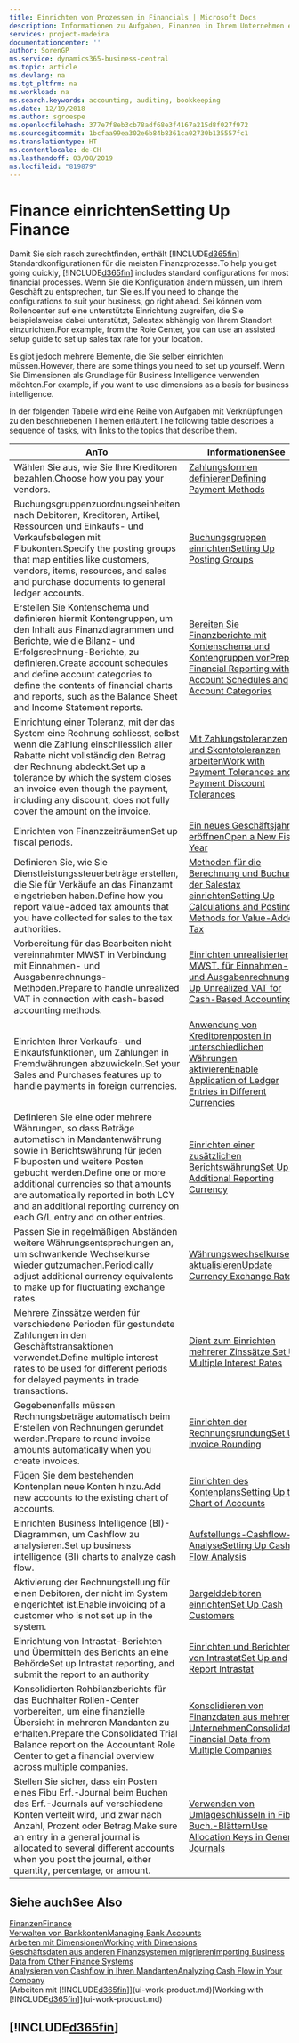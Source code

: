 ```yaml
---
title: Einrichten von Prozessen in Financials | Microsoft Docs
description: Informationen zu Aufgaben, Finanzen in Ihrem Unternehmen einzurichten, um Ihrer Buchhaltung, oder Buchhaltungsanforderungen Prüfungen zu entsprechen.
services: project-madeira
documentationcenter: ''
author: SorenGP
ms.service: dynamics365-business-central
ms.topic: article
ms.devlang: na
ms.tgt_pltfrm: na
ms.workload: na
ms.search.keywords: accounting, auditing, bookkeeping
ms.date: 12/19/2018
ms.author: sgroespe
ms.openlocfilehash: 377e7f8eb3cb78adf68e3f4167a215d8f027f972
ms.sourcegitcommit: 1bcfaa99ea302e6b84b8361ca02730b135557fc1
ms.translationtype: HT
ms.contentlocale: de-CH
ms.lasthandoff: 03/08/2019
ms.locfileid: "819879"
---
```

# <a name="setting-up-finance"></a><span data-ttu-id="26405-103">Finance einrichten</span><span class="sxs-lookup"><span data-stu-id="26405-103">Setting Up Finance</span></span>
<span data-ttu-id="26405-104">Damit Sie sich rasch zurechtfinden, enthält [!INCLUDE[d365fin](includes/d365fin_md.md)]  Standardkonfigurationen für die meisten Finanzprozesse.</span><span class="sxs-lookup"><span data-stu-id="26405-104">To help you get going quickly, [!INCLUDE[d365fin](includes/d365fin_md.md)] includes standard configurations for most financial processes.</span></span> <span data-ttu-id="26405-105">Wenn Sie die Konfiguration ändern müssen, um Ihrem Geschäft zu entsprechen, tun Sie es.</span><span class="sxs-lookup"><span data-stu-id="26405-105">If you need to change the configurations to suit your business, go right ahead.</span></span> <span data-ttu-id="26405-106">Sei können vom Rollencenter auf eine unterstützte Einrichtung zugreifen, die Sie beispielsweise dabei unterstützt, Salestax abhängig von Ihrem Standort einzurichten.</span><span class="sxs-lookup"><span data-stu-id="26405-106">For example, from the Role Center, you can use an assisted setup guide to set up sales tax rate for your location.</span></span>  

<span data-ttu-id="26405-107">Es gibt jedoch mehrere Elemente, die Sie selber einrichten müssen.</span><span class="sxs-lookup"><span data-stu-id="26405-107">However, there are some things you need to set up yourself.</span></span> <span data-ttu-id="26405-108">Wenn Sie Dimensionen als Grundlage für Business Intelligence verwenden möchten.</span><span class="sxs-lookup"><span data-stu-id="26405-108">For example, if you want to use dimensions as a basis for business intelligence.</span></span>  

<span data-ttu-id="26405-109">In der folgenden Tabelle wird eine Reihe von Aufgaben mit Verknüpfungen zu den beschriebenen Themen erläutert.</span><span class="sxs-lookup"><span data-stu-id="26405-109">The following table describes a sequence of tasks, with links to the topics that describe them.</span></span>

| <span data-ttu-id="26405-110">An</span><span class="sxs-lookup"><span data-stu-id="26405-110">To</span></span> | <span data-ttu-id="26405-111">Informationen</span><span class="sxs-lookup"><span data-stu-id="26405-111">See</span></span> |
| --- | --- |
| <span data-ttu-id="26405-112">Wählen Sie aus, wie Sie Ihre Kreditoren bezahlen.</span><span class="sxs-lookup"><span data-stu-id="26405-112">Choose how you pay your vendors.</span></span> |[<span data-ttu-id="26405-113">Zahlungsformen definieren</span><span class="sxs-lookup"><span data-stu-id="26405-113">Defining Payment Methods</span></span>](finance-payment-methods.md) |
| <span data-ttu-id="26405-114">Buchungsgruppenzuordnungseinheiten nach Debitoren, Kreditoren, Artikel, Ressourcen und Einkaufs- und Verkaufsbelegen mit Fibukonten.</span><span class="sxs-lookup"><span data-stu-id="26405-114">Specify the posting groups that map entities like customers, vendors, items, resources, and sales and purchase documents to general ledger accounts.</span></span> |[<span data-ttu-id="26405-115">Buchungsgruppen einrichten</span><span class="sxs-lookup"><span data-stu-id="26405-115">Setting Up Posting Groups</span></span>](finance-posting-groups.md)|
|<span data-ttu-id="26405-116">Erstellen Sie Kontenschema und definieren hiermit Kontengruppen, um den Inhalt aus Finanzdiagrammen und Berichte, wie die Bilanz- und Erfolgsrechnung-Berichte, zu definieren.</span><span class="sxs-lookup"><span data-stu-id="26405-116">Create account schedules and define account categories to define the contents of financial charts and reports, such as the Balance Sheet and Income Statement reports.</span></span>|[<span data-ttu-id="26405-117">Bereiten Sie Finanzberichte mit Kontenschema und Kontengruppen vor</span><span class="sxs-lookup"><span data-stu-id="26405-117">Prepare Financial Reporting with Account Schedules and Account Categories</span></span>](bi-how-work-account-schedule.md)|
|<span data-ttu-id="26405-118">Einrichtung einer Toleranz, mit der das System eine Rechnung schliesst, selbst wenn die Zahlung einschliesslich aller Rabatte nicht vollständig den Betrag der Rechnung abdeckt.</span><span class="sxs-lookup"><span data-stu-id="26405-118">Set up a tolerance by which the system closes an invoice even though the payment, including any discount, does not fully cover the amount on the invoice.</span></span>|[<span data-ttu-id="26405-119">Mit Zahlungstoleranzen und Skontotoleranzen arbeiten</span><span class="sxs-lookup"><span data-stu-id="26405-119">Work with Payment Tolerances and Payment Discount Tolerances</span></span>](finance-payment-tolerance-and-payment-discount-tolerance.md)|
| <span data-ttu-id="26405-120">Einrichten von Finanzzeiträumen</span><span class="sxs-lookup"><span data-stu-id="26405-120">Set up fiscal periods.</span></span> |[<span data-ttu-id="26405-121">Ein neues Geschäftsjahres eröffnen</span><span class="sxs-lookup"><span data-stu-id="26405-121">Open a New Fiscal Year</span></span>](finance-how-open-new-fiscal-year.md) |
| <span data-ttu-id="26405-122">Definieren Sie, wie Sie Dienstleistungssteuerbeträge erstellen, die Sie für Verkäufe an das Finanzamt eingetrieben haben.</span><span class="sxs-lookup"><span data-stu-id="26405-122">Define how you report value-added tax amounts that you have collected for sales to the tax authorities.</span></span> |[<span data-ttu-id="26405-123">Methoden für die Berechnung und Buchung der Salestax einrichten</span><span class="sxs-lookup"><span data-stu-id="26405-123">Setting Up Calculations and Posting Methods for Value-Added Tax</span></span>](finance-setup-vat.md)|
|<span data-ttu-id="26405-124">Vorbereitung für das Bearbeiten nicht vereinnahmter MWST in Verbindung mit Einnahmen- und Ausgabenrechnungs-Methoden.</span><span class="sxs-lookup"><span data-stu-id="26405-124">Prepare to handle unrealized VAT in connection with cash-based accounting methods.</span></span>|[<span data-ttu-id="26405-125">Einrichten unrealisierter MWST. für Einnahmen- und Ausgabenrechnung</span><span class="sxs-lookup"><span data-stu-id="26405-125">Set Up Unrealized VAT for Cash-Based Accounting</span></span>](finance-setup-unrealized-vat.md)|
| <span data-ttu-id="26405-126">Einrichten Ihrer Verkaufs- und Einkaufsfunktionen, um Zahlungen in Fremdwährungen abzuwickeln.</span><span class="sxs-lookup"><span data-stu-id="26405-126">Set your Sales and Purchases features up to handle payments in foreign currencies.</span></span>|[<span data-ttu-id="26405-127">Anwendung von Kreditorenposten in unterschiedlichen Währungen aktivieren</span><span class="sxs-lookup"><span data-stu-id="26405-127">Enable Application of Ledger Entries in Different Currencies</span></span>](finance-how-enable-application-ledger-entries-different-currencies.md)
|<span data-ttu-id="26405-128">Definieren Sie eine oder mehrere Währungen, so dass Beträge automatisch in Mandantenwährung sowie in Berichtswährung für jeden Fibuposten und weitere Posten gebucht werden.</span><span class="sxs-lookup"><span data-stu-id="26405-128">Define one or more additional currencies so that amounts are automatically reported in both LCY and an additional reporting currency on each G/L entry and on other entries.</span></span>|[<span data-ttu-id="26405-129">Einrichten einer zusätzlichen Berichtswährung</span><span class="sxs-lookup"><span data-stu-id="26405-129">Set Up an Additional Reporting Currency</span></span>](finance-how-setup-additional-currencies.md)|
|<span data-ttu-id="26405-130">Passen Sie in regelmäßigen Abständen weitere Währungsentsprechungen an, um schwankende Wechselkurse wieder gutzumachen.</span><span class="sxs-lookup"><span data-stu-id="26405-130">Periodically adjust additional currency equivalents to make up for fluctuating exchange rates.</span></span>|[<span data-ttu-id="26405-131">Währungswechselkurse aktualisieren</span><span class="sxs-lookup"><span data-stu-id="26405-131">Update Currency Exchange Rates</span></span>](finance-how-update-currencies.md)|
|<span data-ttu-id="26405-132">Mehrere Zinssätze werden für verschiedene Perioden für gestundete Zahlungen in den Geschäftstransaktionen verwendet.</span><span class="sxs-lookup"><span data-stu-id="26405-132">Define multiple interest rates to be used for different periods for delayed payments in trade transactions.</span></span>|[<span data-ttu-id="26405-133">Dient zum Einrichten mehrerer Zinssätze.</span><span class="sxs-lookup"><span data-stu-id="26405-133">Set Up Multiple Interest Rates</span></span>](finance-how-to-set-up-multiple-interest-rates.md)|
|<span data-ttu-id="26405-134">Gegebenenfalls müssen Rechnungsbeträge automatisch beim Erstellen von Rechnungen gerundet werden.</span><span class="sxs-lookup"><span data-stu-id="26405-134">Prepare to round invoice amounts automatically when you create invoices.</span></span>|[<span data-ttu-id="26405-135">Einrichten der Rechnungsrundung</span><span class="sxs-lookup"><span data-stu-id="26405-135">Set Up Invoice Rounding</span></span>](finance-set-up-invoice-rounding.md)|
| <span data-ttu-id="26405-136">Fügen Sie dem bestehenden Kontenplan neue Konten hinzu.</span><span class="sxs-lookup"><span data-stu-id="26405-136">Add new accounts to the existing chart of accounts.</span></span> |[<span data-ttu-id="26405-137">Einrichten des Kontenplans</span><span class="sxs-lookup"><span data-stu-id="26405-137">Setting Up the Chart of Accounts</span></span>](finance-setup-chart-accounts.md) |
| <span data-ttu-id="26405-138">Einrichten Business Intelligence (BI)- Diagrammen, um Cashflow zu analysieren.</span><span class="sxs-lookup"><span data-stu-id="26405-138">Set up business intelligence (BI) charts to analyze cash flow.</span></span> |[<span data-ttu-id="26405-139">Aufstellungs-Cashflow-Analyse</span><span class="sxs-lookup"><span data-stu-id="26405-139">Setting Up Cash Flow Analysis</span></span>](finance-setup-cash-flow-analyses.md) |
|<span data-ttu-id="26405-140">Aktivierung der Rechnungstellung für einen Debitoren, der nicht im System eingerichtet ist.</span><span class="sxs-lookup"><span data-stu-id="26405-140">Enable invoicing of a customer who is not set up in the system.</span></span>|[<span data-ttu-id="26405-141">Bargelddebitoren einrichten</span><span class="sxs-lookup"><span data-stu-id="26405-141">Set Up Cash Customers</span></span>](finance-how-to-set-up-cash-customers.md)|
| <span data-ttu-id="26405-142">Einrichtung von Intrastat-Berichten und Übermitteln des Berichts an eine Behörde</span><span class="sxs-lookup"><span data-stu-id="26405-142">Set up Intrastat reporting, and submit the report to an authority</span></span> | [<span data-ttu-id="26405-143">Einrichten und Berichten von Intrastat</span><span class="sxs-lookup"><span data-stu-id="26405-143">Set Up and Report Intrastat</span></span>](finance-how-setup-report-intrastat.md)|
|<span data-ttu-id="26405-144">Konsolidierten Rohbilanzberichts für das Buchhalter Rollen-Center vorbereiten, um eine finanzielle Übersicht in mehreren Mandanten zu erhalten.</span><span class="sxs-lookup"><span data-stu-id="26405-144">Prepare the Consolidated Trial Balance report on the Accountant Role Center to get a financial overview across multiple companies.</span></span>|[<span data-ttu-id="26405-145">Konsolidieren von Finanzdaten aus mehreren Unternehmen</span><span class="sxs-lookup"><span data-stu-id="26405-145">Consolidating Financial Data from Multiple Companies</span></span>](finance-consolidated-company-reporting.md)|
|<span data-ttu-id="26405-146">Stellen Sie sicher, dass ein Posten eines Fibu Erf.-Journal beim Buchen des Erf.-Journals auf verschiedene Konten verteilt wird, und zwar nach Anzahl, Prozent oder Betrag.</span><span class="sxs-lookup"><span data-stu-id="26405-146">Make sure an entry in a general journal is allocated to several different accounts when you post the journal, either quantity, percentage, or amount.</span></span>|[<span data-ttu-id="26405-147">Verwenden von Umlageschlüsseln in Fibu Buch.-Blättern</span><span class="sxs-lookup"><span data-stu-id="26405-147">Use Allocation Keys in General Journals</span></span>](ui-how-use-allocation-keys-general-journals.md)|

## <a name="see-also"></a><span data-ttu-id="26405-148">Siehe auch</span><span class="sxs-lookup"><span data-stu-id="26405-148">See Also</span></span>
[<span data-ttu-id="26405-149">Finanzen</span><span class="sxs-lookup"><span data-stu-id="26405-149">Finance</span></span>](finance.md)  
[<span data-ttu-id="26405-150">Verwalten von Bankkonten</span><span class="sxs-lookup"><span data-stu-id="26405-150">Managing Bank Accounts</span></span>](bank-manage-bank-accounts.md)  
[<span data-ttu-id="26405-151">Arbeiten mit Dimensionen</span><span class="sxs-lookup"><span data-stu-id="26405-151">Working with Dimensions</span></span>](finance-dimensions.md)  
[<span data-ttu-id="26405-152">Geschäftsdaten aus anderen Finanzsystemen migrieren</span><span class="sxs-lookup"><span data-stu-id="26405-152">Importing Business Data from Other Finance Systems</span></span>](across-import-data-configuration-packages.md)  
[<span data-ttu-id="26405-153">Analysieren von Cashflow in Ihren Mandanten</span><span class="sxs-lookup"><span data-stu-id="26405-153">Analyzing Cash Flow in Your Company</span></span>](finance-analyze-cash-flow.md)  
<span data-ttu-id="26405-154">[Arbeiten mit [!INCLUDE[d365fin](includes/d365fin_md.md)]](ui-work-product.md)</span><span class="sxs-lookup"><span data-stu-id="26405-154">[Working with [!INCLUDE[d365fin](includes/d365fin_md.md)]](ui-work-product.md)</span></span>  

## [!INCLUDE[d365fin](includes/free_trial_md.md)]  
